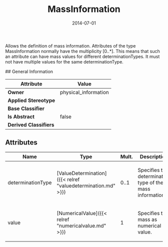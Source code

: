﻿---
title: MassInformation
toc: false
type: specs
date: "2014-07-01"
draft: false
specification: VEC
version: 1.1.1
documentType: "Recommendation"
elementType: Class
classes:
  - MassInformation
menu_name: vec-1.1.1
---
<p>Allows the definition of mass information. Attributes of the type MassInformation normally have the multiplicity [0..*]. This means that such an attribute can have mass values for different determinationTypes. It must not have multiple values for the same determinationType. </p>
## General Information

| Attribute               | Value |
|-------------------------|-------|
| **Owner**               | physical_information |
| **Applied Stereotype**  |   |
| **Base Classifier**     |   |
| **Is Abstract**         | false |
| **Derived Classifiers** |   |

## Attributes
|  Name  |  Type  |  Mult.  |  Description  |  Owning Classifier  |
|--------|--------|---------|---------------|--------------|
|determinationType | [ValueDetermination]({{< relref "valuedetermination.md" >}}) | 0..1 | <p>Specifies the determination type of the mass information.  </p> | [MassInformation]({{< relref "massinformation.md" >}}) |
|value | [NumericalValue]({{< relref "numericalvalue.md" >}}) | 1 | <p>Specifies the mass as numerical value.  </p> | [MassInformation]({{< relref "massinformation.md" >}}) |

